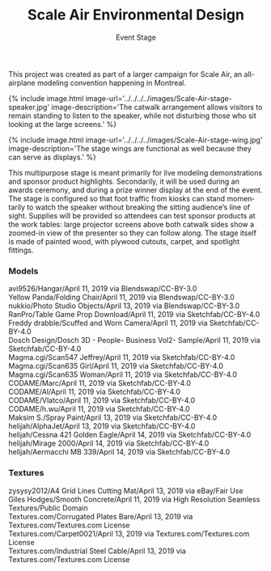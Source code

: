 ﻿---
layout: artwork
title: Scale Air Environmental Design
subtitle: Event Stage
headline: A Blender render created for Ad Design class.
hero-image: ../../../../images/Scale-Air-stage-design.jpg
ref: scaleairenvironmentaldesign
categories: artwork
tags: Blender render graphicDesign stage building hangar RC remoteControl
lang: en
---
<div markdown="1">
This project was created as part of a larger campaign for Scale Air, an all-airplane modeling convention happening in Montreal.

{% include image.html image-url='../../../../images/Scale-Air-stage-speaker.jpg' image-description='The catwalk arrangement allows visitors to remain standing to listen to the speaker, while not disturbing those who sit looking at the large screens.' %}

{% include image.html image-url='../../../../images/Scale-Air-stage-wing.jpg' image-description='The stage wings are functional as well because they can serve as displays.' %}

This multipurpose stage is meant primarily for live modeling demonstrations and sponsor product highlights. Secondarily, it will be used during an awards ceremony, and during a prize winner display at the end of the event. The stage is configured so that foot traffic from kiosks can stand momentarily to watch the speaker without breaking the sitting audience’s line of sight. Supplies will be provided so attendees can test sponsor products at the work tables: large projector screens above both catwalk sides show a zoomed-in view of the presenter so they can follow along. The stage itself is made of painted wood, with plywood cutouts, carpet, and spotlight fittings.

### Models
avi9526/Hangar/April 11, 2019 via Blendswap/CC-BY-3.0
<br />Yellow Panda/Folding Chair/April 11, 2019 via Blendswap/CC-BY-3.0
<br />nukkio/Photo Studio Objects/April 13, 2019 via Blendswap/CC-BY-3.0
<br />RanPro/Table Game Prop Download/April 11, 2019 via Sketchfab/CC-BY-4.0
<br />Freddy drabble/Scuffed and Worn Camera/April 11, 2019 via Sketchfab/CC-BY-4.0
<br />Dosch Design/Dosch 3D - People- Business Vol2- Sample/April 11, 2019 via Sketchfab/CC-BY-4.0
<br />Magma.cgi/Scan547 Jeffrey/April 11, 2019 via Sketchfab/CC-BY-4.0
<br />Magma.cgi/Scan635 Girl/April 11, 2019 via Sketchfab/CC-BY-4.0
<br />Magma.cgi/Scan635 Woman/April 11, 2019 via Sketchfab/CC-BY-4.0
<br />CODAME/Marc/April 11, 2019 via Sketchfab/CC-BY-4.0
<br />CODAME/Al/April 11, 2019 via Sketchfab/CC-BY-4.0
<br />CODAME/Vlatco/April 11, 2019 via Sketchfab/CC-BY-4.0
<br />CODAME/h.wu/April 11, 2019 via Sketchfab/CC-BY-4.0
<br />Maksim S./Spray Paint/April 13, 2019 via Sketchfab/CC-BY-4.0
<br />helijah/AlphaJet/April 13, 2019 via Sketchfab/CC-BY-4.0
<br />helijah/Cessna 421 Golden Eagle/April 14, 2019 via Sketchfab/CC-BY-4.0
<br />helijah/Mirage 2000/April 14, 2019 via Sketchfab/CC-BY-4.0
<br />helijah/Aermacchi MB 339/April 14, 2019 via Sketchfab/CC-BY-4.0

### Textures
zysysy2012/A4 Grid Lines Cutting Mat/April 13, 2019 via eBay/Fair Use
<br />Giles Hodges/Smooth Concrete/April 11, 2019 via High Resolution Seamless Textures/Public Domain
<br />Textures.com/Corrugated Plates Bare/April 13, 2019 via Textures.com/Textures.com License
<br />Textures.com/Carpet0021/April 13, 2019 via Textures.com/Textures.com License
<br />Textures.com/Industrial Steel Cable/April 13, 2019 via Textures.com/Textures.com License
</div>